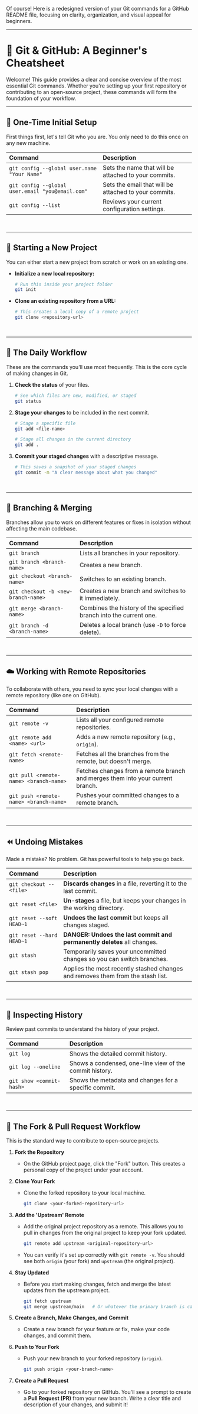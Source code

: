 Of course\! Here is a redesigned version of your Git commands for a GitHub README file, focusing on clarity, organization, and visual appeal for beginners.

-----

# 🚀 Git & GitHub: A Beginner's Cheatsheet

Welcome\! This guide provides a clear and concise overview of the most essential Git commands. Whether you're setting up your first repository or contributing to an open-source project, these commands will form the foundation of your workflow.

-----

## 🔧 One-Time Initial Setup

First things first, let's tell Git who you are. You only need to do this once on any new machine.

| Command | Description |
| :--- | :--- |
| `git config --global user.name "Your Name"` | Sets the name that will be attached to your commits. |
| `git config --global user.email "you@email.com"` | Sets the email that will be attached to your commits. |
| `git config --list` | Reviews your current configuration settings. |

<br>

-----

## 🌱 Starting a New Project

You can either start a new project from scratch or work on an existing one.

  * **Initialize a new local repository:**

    ```bash
    # Run this inside your project folder
    git init
    ```

  * **Clone an existing repository from a URL:**

    ```bash
    # This creates a local copy of a remote project
    git clone <repository-url>
    ```

<br>

-----

## 💾 The Daily Workflow

These are the commands you'll use most frequently. This is the core cycle of making changes in Git.

1.  **Check the status** of your files.
    ```bash
    # See which files are new, modified, or staged
    git status
    ```
2.  **Stage your changes** to be included in the next commit.
    ```bash
    # Stage a specific file
    git add <file-name>

    # Stage all changes in the current directory
    git add .
    ```
3.  **Commit your staged changes** with a descriptive message.
    ```bash
    # This saves a snapshot of your staged changes
    git commit -m "A clear message about what you changed"
    ```

<br>

-----

## 🌿 Branching & Merging

Branches allow you to work on different features or fixes in isolation without affecting the main codebase.

| Command | Description |
| :--- | :--- |
| `git branch` | Lists all branches in your repository. |
| `git branch <branch-name>` | Creates a new branch. |
| `git checkout <branch-name>` | Switches to an existing branch. |
| `git checkout -b <new-branch-name>` | Creates a new branch and switches to it immediately. |
| `git merge <branch-name>` | Combines the history of the specified branch into the current one. |
| `git branch -d <branch-name>` | Deletes a local branch (use `-D` to force delete). |

<br>

-----

## ☁️ Working with Remote Repositories

To collaborate with others, you need to sync your local changes with a remote repository (like one on GitHub).

| Command | Description |
| :--- | :--- |
| `git remote -v` | Lists all your configured remote repositories. |
| `git remote add <name> <url>` | Adds a new remote repository (e.g., `origin`). |
| `git fetch <remote-name>` | Fetches all the branches from the remote, but doesn't merge. |
| `git pull <remote-name> <branch-name>` | Fetches changes from a remote branch and merges them into your current branch. |
| `git push <remote-name> <branch-name>` | Pushes your committed changes to a remote branch. |

<br>

-----

## ⏪ Undoing Mistakes

Made a mistake? No problem. Git has powerful tools to help you go back.

| Command | Description |
| :--- | :--- |
| `git checkout -- <file>` | **Discards changes** in a file, reverting it to the last commit. |
| `git reset <file>` | **Un-stages** a file, but keeps your changes in the working directory. |
| `git reset --soft HEAD~1` | **Undoes the last commit** but keeps all changes staged. |
| `git reset --hard HEAD~1` | **DANGER:** **Undoes the last commit and permanently deletes** all changes. |
| `git stash` | Temporarily saves your uncommitted changes so you can switch branches. |
| `git stash pop` | Applies the most recently stashed changes and removes them from the stash list. |

<br>

-----

## 📜 Inspecting History

Review past commits to understand the history of your project.

| Command | Description |
| :--- | :--- |
| `git log` | Shows the detailed commit history. |
| `git log --oneline` | Shows a condensed, one-line view of the commit history. |
| `git show <commit-hash>` | Shows the metadata and changes for a specific commit. |

<br>

-----

## 🤝 The Fork & Pull Request Workflow

This is the standard way to contribute to open-source projects.

1.  **Fork the Repository**

      * On the GitHub project page, click the "Fork" button. This creates a personal copy of the project under your account.

2.  **Clone Your Fork**

      * Clone the forked repository to your local machine.
        ```bash
        git clone <your-forked-repository-url>
        ```

3.  **Add the 'Upstream' Remote**

      * Add the original project repository as a remote. This allows you to pull in changes from the original project to keep your fork updated.
        ```bash
        git remote add upstream <original-repository-url>
        ```
      * You can verify it's set up correctly with `git remote -v`. You should see both `origin` (your fork) and `upstream` (the original project).

4.  **Stay Updated**

      * Before you start making changes, fetch and merge the latest updates from the upstream project.
        ```bash
        git fetch upstream
        git merge upstream/main   # Or whatever the primary branch is called
        ```

5.  **Create a Branch, Make Changes, and Commit**

      * Create a new branch for your feature or fix, make your code changes, and commit them.

6.  **Push to Your Fork**

      * Push your new branch to your forked repository (`origin`).
        ```bash
        git push origin <your-branch-name>
        ```

7.  **Create a Pull Request**

      * Go to your forked repository on GitHub. You'll see a prompt to create a **Pull Request (PR)** from your new branch. Write a clear title and description of your changes, and submit it\!